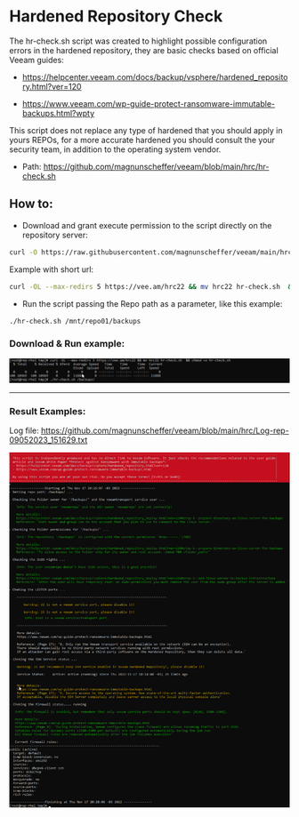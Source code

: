 
# Hardened Repository Check

The hr-check.sh script was created to highlight possible configuration errors in the hardened repository, they are basic checks based on official Veeam guides:

- https://helpcenter.veeam.com/docs/backup/vsphere/hardened_repository.html?ver=120

- https://www.veeam.com/wp-guide-protect-ransomware-immutable-backups.html?wpty

This script does not replace any type of hardened that you should apply in yours REPOs, for a more accurate hardened you should consult the your security team, in addition to the operating system vendor.

- Path: https://github.com/magnunscheffer/veeam/blob/main/hrc/hr-check.sh

## How to:
- Download and grant execute permission to the script directly on the repository server:

```bash
curl -O https://raw.githubusercontent.com/magnunscheffer/veeam/main/hrc/hr-check.sh && chmod +x hr-check.sh
```
Example with short url:
```bash
curl -OL --max-redirs 5 https://vee.am/hrc22 && mv hrc22 hr-check.sh  && chmod +x hr-check.sh
```

- Run the script passing the Repo path as a parameter, like this example:
 
```bash
./hr-check.sh /mnt/repo01/backups
```


### Download & Run example:
![alt text](https://github.com/magnunscheffer/veeam/blob/main/hrc/download-example.png?raw=true)


-----------------------------------------------------------------

### Result Examples:
Log file: https://github.com/magnunscheffer/veeam/blob/main/hrc/Log-rep-09052023_151629.txt

![alt text](https://github.com/magnunscheffer/veeam/blob/main/hrc/run-example1.png?raw=true)
